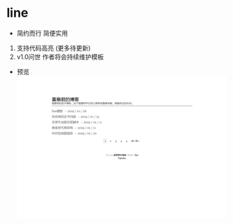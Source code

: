 # line
* 简约而行 简便实用
1. 支持代码高亮 (更多待更新)
2. v1.0问世 作者将会持续维护模板
* 预览
![预览模板](https://raw.githubusercontent.com/wxilejun/line/master/screenshot.png)